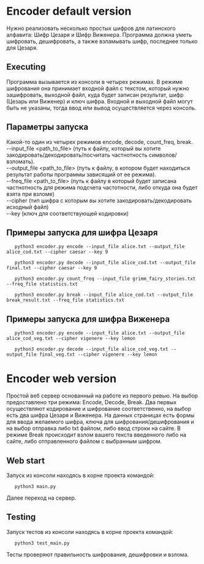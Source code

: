 Encoder default version
=============================
Нужно реализовать несколько простых шифров для латинского алфавита: 
Шифр Цезаря и Шифр Виженера. 
Программа должна уметь шифровать, дешифровать, 
а также взламывать шифр, последнее только для Цезаря. 

Executing
-----------
Программа вызывается из консоли в четырех режимах. 
В режиме шифрования она принимает входной файл с текстом, 
который нужно зашифровать, выходной файл, куда будет записан 
результат, шифр (Цезарь или Виженер) и ключ шифра. 
Входной и выходной файл могут быть не указаны, 
тогда ввод или вывод осуществляется через консоль.

Параметры запуска
-----------------

Какой-то один из четырех режимов encode, decode, count_freq, break.<br/>
--input_file <path_to_file> (путь к файлу, который вы хотите закодировать/декодировать/посчитать частнотность символов/ взломать).<br/>
--output_file <path_to_file> (путь к файлу, в котором будет находиться результат работы программы зависящий от ее режима).<br/>
--freq_file <path_to_file> (путь к файлу в который будет записана частнотность для режима подсчета частотности, 
либо откуда она будет взята при взломе)<br/>
--cipher (тип шифра с которым вы хотите закодировать/декодировать исходный файл)<br/>
--key (ключ для соответствующей кодировки)<br/>

Примеры запуска для шифра Цезаря
-----------

       python3 encoder.py encode --input_file alice.txt --output_file alice_cod.txt --cipher caesar --key 9
       
       python3 encoder.py decode --input_file alice_cod.txt --output_file final.txt --cipher caesar --key 9
       
       python3 encoder.py count_freq --input_file grimm_fairy_stories.txt --freq_file statistics.txt
       
       python3 encoder.py break --input_file alice_cod.txt --output_file break_result.txt --freq_file statistics.txt

Примеры запуска для шифра Виженера
-----------
       python3 encoder.py encode --input_file alice.txt --output_file alice_cod_veg.txt --cipher vigenere --key lemon
       
       python3 encoder.py decode --input_file alice_cod_veg.txt --output_file final_veg.txt --cipher vigenere --key lemon



Encoder web version
=============================
Простой веб сервер основанный на работе из первого ревью. 
На выбор предоставлено три режима: Encode, Decode, Break.
Два первых осуществляют кодирование и шифрование соответственно,
на выбор есть два шифра Цезаря и Виженера. 
На данных страницах есть формы для  ввода желаемого шифра, 
ключа для шифрования/дешифрования и на выбор отправка либо txt файлом, 
либо ввод строки на сайте.
В режиме Break происходит взлом вашего текста введенного 
либо на сайте, либо отправленного файлом с выбранным шифром.

Web start
-----------
Запуск из консоли находясь в корне проекта командой:

       python3 main.py
                  
Далее переход на сервер.

Testing
-----------
Запуск тестов из консоли находясь в корне проекта командой:

       python3 test_main.py
                  
Тесты проверяют правильность шифрования, дешифровки и взлома.
